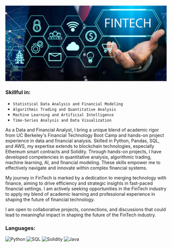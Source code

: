 ![](images/fintech_cropped.png)

### Skillful in:
* `Statistical Data Analysis and Financial Modeling`
* `Algorithmic Trading and Quantitative Analysis`
* `Machine Learning and Artificial Intelligence`
* `Time-Series Analysis and Data Visualization`

As a Data and Financial Analyst, I bring a unique blend of academic rigor from UC Berkeley's Financial Technology Boot Camp and hands-on project experience in data and financial analysis. Skilled in Python, Pandas, SQL, and AWS, my expertise extends to blockchain technologies, especially Ethereum smart contracts and Solidity. Through hands-on projects, I have developed competencies in quantitative analysis, algorithmic trading, machine learning, AI, and financial modeling. These skills empower me to effectively navigate and innovate within complex financial systems.

My journey in FinTech is marked by a dedication to merging technology with finance, aiming to drive efficiency and strategic insights in fast-paced financial settings. I am actively seeking opportunities in the FinTech industry to apply my blend of academic learning and professional experience in shaping the future of financial technology.

I am open to collaborative projects, connections, and discussions that could lead to meaningful impact in shaping the future of the FinTech industry.

### Languages:
![Python](https://img.shields.io/badge/Python-3776AB?style=for-the-badge&logo=python&logoColor=white)
![SQL](https://img.shields.io/badge/SQL-4479A1?style=for-the-badge&logo=MySQL&logoColor=white)
![Solidity](https://img.shields.io/badge/Solidity-363636?style=for-the-badge&logo=solidity&logoColor=white)
![Java](https://img.shields.io/badge/Java-ED8B00?style=for-the-badge&logo=java&logoColor=white)


